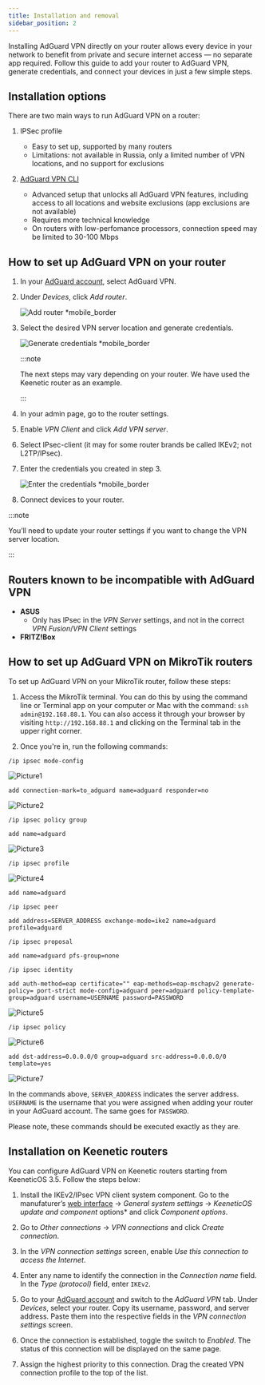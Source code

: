 ```yaml
---
title: Installation and removal
sidebar_position: 2
---
```


Installing AdGuard VPN directly on your router allows every device in your network to benefit from private and secure internet access — no separate app required. Follow this guide to add your router to AdGuard VPN, generate credentials, and connect your devices in just a few simple steps.

## Installation options

There are two main ways to run AdGuard VPN on a router:

1. IPSec profile

    - Easy to set up, supported by many routers
    - Limitations: not available in Russia, only a limited number of VPN locations, and no support for exclusions

1. [AdGuard VPN CLI](/adguard-vpn-for-linux/setting-up-on-a-router)

    - Advanced setup that unlocks all AdGuard VPN features, including access to all locations and website exclusions (app exclusions are not available)
    - Requires more technical knowledge
    - On routers with low-perfomance processors, connection speed may be limited to 30-100 Mbps

## How to set up AdGuard VPN on your router

1. In your [AdGuard account](https://auth.adguardaccount.com/login.html), select AdGuard VPN.
1. Under *Devices*, click *Add router*.

    ![Add router *mobile_border](https://cdn.adguardvpn.com/content/kb/vpn/general/2_year.jpg)

1. Select the desired VPN server location and generate credentials.

    ![Generate credentials *mobile_border](https://cdn.adguardvpn.com/content/kb/vpn/general/configure_router.png)

    :::note

    The next steps may vary depending on your router. We have used the Keenetic router as an example.

    :::

1. In your admin page, go to the router settings.
1. Enable *VPN Client* and click *Add VPN server*.
1. Select IPsec-client (it may for some router brands be called IKEv2; not L2TP/IPsec).
1. Enter the credentials you created in step 3.

    ![Enter the credentials *mobile_border](https://cdn.adguardvpn.com/content/kb/vpn/general/vpn_connection.jpg)

1. Connect devices to your router.

:::note

You’ll need to update your router settings if you want to change the VPN server location.

:::

## Routers known to be incompatible with AdGuard VPN

- **ASUS**
    - Only has IPsec in the *VPN Server* settings, and not in the correct *VPN Fusion*/*VPN Client* settings
- **FRITZ!Box**

## How to set up AdGuard VPN on MikroTik routers

To set up AdGuard VPN on your MikroTik router, follow these steps:

1. Access the MikroTik terminal. You can do this by using the command line or Terminal app on your computer or Mac with the command: `ssh admin@192.168.88.1`. You can also access it through your browser by visiting `http://192.168.88.1` and clicking on the Terminal tab in the upper right corner.

1. Once you're in, run the following commands:

`/ip ipsec mode-config`

 ![Picture1](https://cdn.adguardvpn.com/content/kb/vpn/routers/installation/code1.png)

`add connection-mark=to_adguard name=adguard responder=no`

 ![Picture2](https://cdn.adguardvpn.com/content/kb/vpn/routers/installation/responder_no.png)

`/ip ipsec policy group`

`add name=adguard`

 ![Picture3](https://cdn.adguardvpn.com/content/kb/vpn/routers/installation/name_adguard.png)

`/ip ipsec profile`

 ![Picture4](https://cdn.adguardvpn.com/content/kb/vpn/routers/installation/ip_ipsec_profile.png)

`add name=adguard`

`/ip ipsec peer`

`add address=SERVER_ADDRESS exchange-mode=ike2 name=adguard profile=adguard`

`/ip ipsec proposal`

`add name=adguard pfs-group=none`

`/ip ipsec identity`

`add auth-method=eap certificate="" eap-methods=eap-mschapv2 generate-policy= port-strict mode-config=adguard peer=adguard policy-template-group=adguard username=USERNAME password=PASSWORD`

 ![Picture5](https://cdn.adguardvpn.com/content/kb/vpn/routers/installation/password.png)

`/ip ipsec policy`

 ![Picture6](https://cdn.adguardvpn.com/content/kb/vpn/routers/installation/policy.png)

`add dst-address=0.0.0.0/0 group=adguard src-address=0.0.0.0/0 template=yes`

 ![Picture7](https://cdn.adguardvpn.com/content/kb/vpn/routers/installation/template_yes.png)

In the commands above, `SERVER_ADDRESS` indicates the server address. `USERNAME` is the username that you were assigned when adding your router in your AdGuard account. The same goes for `PASSWORD`.

Please note, these commands should be executed exactly as they are.

## Installation on Keenetic routers

You can configure AdGuard VPN on Keenetic routers starting from KeeneticOS 3.5. Follow the steps below: 

1. Install the IKEv2/IPsec VPN client system component. Go to the manufaturer’s [web interface](https://help.keenetic.com/hc/en-us/articles/360001923020-Web-interface) → *General system settings* → *KeeneticOS update and component* options* and click *Component options*.

1. Go to *Other connections* → *VPN connections* and click *Create connection*.

1. In the *VPN connection settings* screen, enable *Use this connection to access the Internet*.

1. Enter any name to identify the connection in the *Connection name* field. In the *Type (protocol)* field, enter `IKEv2`.

1. Go to your [AdGuard account](https://adguardaccount.com/account/product/vpn) and switch to the *AdGuard VPN* tab. Under *Devices*, select your router. Copy its username, password, and server address. Paste them into the respective fields in the *VPN connection settings* screen.

1. Once the connection is established, toggle the switch to *Enabled*. The status of this connection will be displayed on the same page.

1. Assign the highest priority to this connection. Drag the created VPN connection profile to the top of the list.
